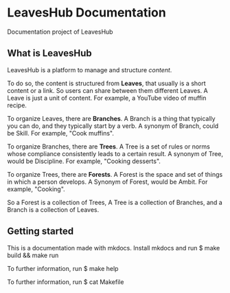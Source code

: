 # LeavesHub Documentation

Documentation project of LeavesHub

## What is LeavesHub

LeavesHub is a platform to manage and structure *content*.

To do so, the content is structured from **Leaves**, that usually is a short content or a link. So users can share between
them different Leaves. A Leave is just a unit of content. For example, a YouTube video of muffin recipe.

To organize Leaves, there are **Branches**. A Branch is a thing that typically you can do, and they typically start by
a verb. A synonym of Branch, could be Skill. For example, "Cook muffins".

To organize Branches, there are **Trees**. A Tree is a set of rules or norms whose compliance consistently leads to a
certain result. A synonym of Tree, would be Discipline. For example, "Cooking desserts".

To organize Trees, there are **Forests**. A Forest is the space and set of things in which a person develops. A Synonym of
Forest, would be Ambit. For example, "Cooking".

So a Forest is a collection of Trees, A Tree is a collection of Branches, and a Branch is a collection of Leaves.

## Getting started

This is a documentation made with mkdocs. Install mkdocs and run $ make build && make run

To further information, run $ make help

To further information, run $ cat Makefile
